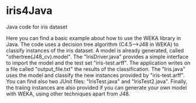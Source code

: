 # iris4Java
Java code for iris dataset

Here you can find a basic example about how to use the WEKA library in Java. The code uses a decision tree algorithm (C4.5-->J48 in WEKA) to classify instances of the iris dataset.
A model is already generated, called "othertree(J48_cv).model". The "IrisDriver.java" provides a simple interface to import the model and the test set "iris-test.arff". The application writes on a file called "output_file.txt" the
results of the classification. The "Iris.java" uses the model and classify the new instances provided by "iris-test.arff".
You can find also two JUnit files: "IrisTest.java" and "IrisTest2.java".
Finally, the traiing instances are also provided if you can generate your own model with WEKA, using other techniques
apart from J48.
